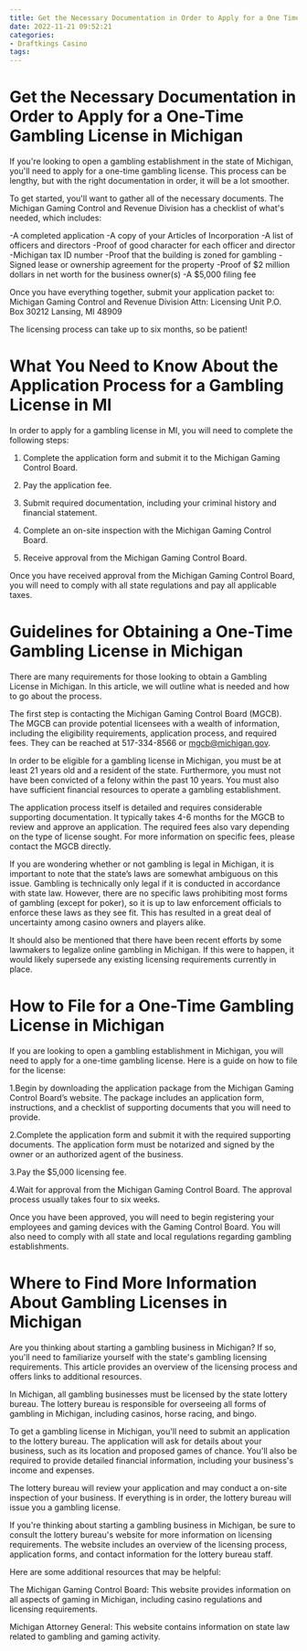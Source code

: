 ```yaml
---
title: Get the Necessary Documentation in Order to Apply for a One Time Gambling License in Michigan 
date: 2022-11-21 09:52:21
categories:
- Draftkings Casino
tags:
---
```



#  Get the Necessary Documentation in Order to Apply for a One-Time Gambling License in Michigan 

If you're looking to open a gambling establishment in the state of Michigan, you'll need to apply for a one-time gambling license. This process can be lengthy, but with the right documentation in order, it will be a lot smoother. 

To get started, you'll want to gather all of the necessary documents. The Michigan Gaming Control and Revenue Division has a checklist of what's needed, which includes: 

-A completed application 
-A copy of your Articles of Incorporation 
-A list of officers and directors 
-Proof of good character for each officer and director 
-Michigan tax ID number 
-Proof that the building is zoned for gambling 
-Signed lease or ownership agreement for the property 
-Proof of $2 million dollars in net worth for the business owner(s) 
-A $5,000 filing fee 

Once you have everything together, submit your application packet to: 
Michigan Gaming Control and Revenue Division
Attn: Licensing Unit
P.O. Box 30212 Lansing, MI 48909 

The licensing process can take up to six months, so be patient!

#  What You Need to Know About the Application Process for a Gambling License in MI 

In order to apply for a gambling license in MI, you will need to complete the following steps:

1. Complete the application form and submit it to the Michigan Gaming Control Board.

2. Pay the application fee.

3. Submit required documentation, including your criminal history and financial statement.

4. Complete an on-site inspection with the Michigan Gaming Control Board.

5. Receive approval from the Michigan Gaming Control Board.

Once you have received approval from the Michigan Gaming Control Board, you will need to comply with all state regulations and pay all applicable taxes.

#  Guidelines for Obtaining a One-Time Gambling License in Michigan 

There are many  requirements for those looking to obtain a Gambling License in Michigan.  In this article, we will outline what is needed and how to go about the process.

The first step is contacting the Michigan Gaming Control Board (MGCB). The MGCB can provide potential licensees with a wealth of information, including the eligibility requirements, application process, and required fees. They can be reached at 517-334-8566 or mgcb@michigan.gov.

In order to be eligible for a gambling license in Michigan, you must be at least 21 years old and a resident of the state. Furthermore, you must not have been convicted of a felony within the past 10 years. You must also have sufficient financial resources to operate a gambling establishment.

The application process itself is detailed and requires considerable supporting documentation. It typically takes 4-6 months for the MGCB to review and approve an application. The required fees also vary depending on the type of license sought. For more information on specific fees, please contact the MGCB directly.

If you are wondering whether or not gambling is legal in Michigan, it is important to note that the state’s laws are somewhat ambiguous on this issue. Gambling is technically only legal if it is conducted in accordance with state law. However, there are no specific laws prohibiting most forms of gambling (except for poker), so it is up to law enforcement officials to enforce these laws as they see fit. This has resulted in a great deal of uncertainty among casino owners and players alike.

It should also be mentioned that there have been recent efforts by some lawmakers to legalize online gambling in Michigan. If this were to happen, it would likely supersede any existing licensing requirements currently in place.

#  How to File for a One-Time Gambling License in Michigan 

If you are looking to open a gambling establishment in Michigan, you will need to apply for a one-time gambling license. Here is a guide on how to file for the license:

1.Begin by downloading the application package from the Michigan Gaming Control Board’s website. The package includes an application form, instructions, and a checklist of supporting documents that you will need to provide.

2.Complete the application form and submit it with the required supporting documents. The application form must be notarized and signed by the owner or an authorized agent of the business.

3.Pay the $5,000 licensing fee.

4.Wait for approval from the Michigan Gaming Control Board. The approval process usually takes four to six weeks.

Once you have been approved, you will need to begin registering your employees and gaming devices with the Gaming Control Board. You will also need to comply with all state and local regulations regarding gambling establishments.

#  Where to Find More Information About Gambling Licenses in Michigan

Are you thinking about starting a gambling business in Michigan? If so, you'll need to familiarize yourself with the state's gambling licensing requirements. This article provides an overview of the licensing process and offers links to additional resources.

In Michigan, all gambling businesses must be licensed by the state lottery bureau. The lottery bureau is responsible for overseeing all forms of gambling in Michigan, including casinos, horse racing, and bingo.

To get a gambling license in Michigan, you'll need to submit an application to the lottery bureau. The application will ask for details about your business, such as its location and proposed games of chance. You'll also be required to provide detailed financial information, including your business's income and expenses.

The lottery bureau will review your application and may conduct a on-site inspection of your business. If everything is in order, the lottery bureau will issue you a gambling license.

If you're thinking about starting a gambling business in Michigan, be sure to consult the lottery bureau's website for more information on licensing requirements. The website includes an overview of the licensing process, application forms, and contact information for the lottery bureau staff.

Here are some additional resources that may be helpful:

The Michigan Gaming Control Board: This website provides information on all aspects of gaming in Michigan, including casino regulations and licensing requirements.

Michigan Attorney General: This website contains information on state law related to gambling and gaming activity.